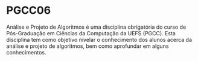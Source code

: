 # PGCC06
Análise e Projeto de Algoritmos é uma disciplina obrigatória do curso de Pós-Graduação em Ciências da Computação da UEFS (PGCC). Esta disciplina tem como objetivo nivelar o conhecimento dos alunos acerca da análise e projeto de algoritmos, bem como aprofundar em alguns conhecimentos.
